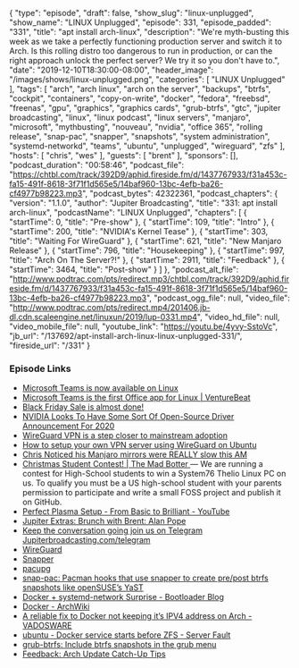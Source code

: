 {
  "type": "episode",
  "draft": false,
  "show_slug": "linux-unplugged",
  "show_name": "LINUX Unplugged",
  "episode": 331,
  "episode_padded": "331",
  "title": "apt install arch-linux",
  "description": "We're myth-busting this week as we take a perfectly functioning production server and switch it to Arch. Is this rolling distro too dangerous to run in production, or can the right approach unlock the perfect server? We try it so you don't have to.",
  "date": "2019-12-10T18:30:00-08:00",
  "header_image": "/images/shows/linux-unplugged.png",
  "categories": [
    "LINUX Unplugged"
  ],
  "tags": [
    "arch",
    "arch linux",
    "arch on the server",
    "backups",
    "btrfs",
    "cockpit",
    "containers",
    "copy-on-write",
    "docker",
    "fedora",
    "freebsd",
    "freenas",
    "gpu",
    "graphics",
    "graphics cards",
    "grub-btrfs",
    "gtc",
    "jupiter broadcasting",
    "linux",
    "linux podcast",
    "linux servers",
    "manjaro",
    "microsoft",
    "mythbusting",
    "nouveau",
    "nvidia",
    "office 365",
    "rolling release",
    "snap-pac",
    "snapper",
    "snapshots",
    "system administration",
    "systemd-networkd",
    "teams",
    "ubuntu",
    "unplugged",
    "wireguard",
    "zfs"
  ],
  "hosts": [
    "chris",
    "wes"
  ],
  "guests": [
    "brent"
  ],
  "sponsors": [],
  "podcast_duration": "00:58:46",
  "podcast_file": "https://chtbl.com/track/392D9/aphid.fireside.fm/d/1437767933/f31a453c-fa15-491f-8618-3f71f1d565e5/14baf960-13bc-4efb-ba26-cf4977b98223.mp3",
  "podcast_bytes": 42322361,
  "podcast_chapters": {
    "version": "1.1.0",
    "author": "Jupiter Broadcasting",
    "title": "331: apt install arch-linux",
    "podcastName": "LINUX Unplugged",
    "chapters": [
      {
        "startTime": 0,
        "title": "Pre-show"
      },
      {
        "startTime": 109,
        "title": "Intro"
      },
      {
        "startTime": 200,
        "title": "NVIDIA's Kernel Tease"
      },
      {
        "startTime": 303,
        "title": "Waiting For WireGuard"
      },
      {
        "startTime": 621,
        "title": "New Manjaro Release"
      },
      {
        "startTime": 796,
        "title": "Housekeeping"
      },
      {
        "startTime": 997,
        "title": "Arch On The Server?!"
      },
      {
        "startTime": 2911,
        "title": "Feedback"
      },
      {
        "startTime": 3464,
        "title": "Post-show"
      }
    ]
  },
  "podcast_alt_file": "http://www.podtrac.com/pts/redirect.mp3/chtbl.com/track/392D9/aphid.fireside.fm/d/1437767933/f31a453c-fa15-491f-8618-3f71f1d565e5/14baf960-13bc-4efb-ba26-cf4977b98223.mp3",
  "podcast_ogg_file": null,
  "video_file": "http://www.podtrac.com/pts/redirect.mp4/201406.jb-dl.cdn.scaleengine.net/linuxun/2019/lup-0331.mp4",
  "video_hd_file": null,
  "video_mobile_file": null,
  "youtube_link": "https://youtu.be/4yvy-SstoVc",
  "jb_url": "/137692/apt-install-arch-linux-linux-unplugged-331/",
  "fireside_url": "/331"
}


### Episode Links

  * [Microsoft Teams is now available on Linux](https://twitter.com/Office365_Tech/status/1204472129393221632 "Microsoft Teams is now available on Linux")
  * [Microsoft Teams is the first Office app for Linux | VentureBeat](https://venturebeat.com/2019/12/10/microsoft-teams-is-the-first-office-app-for-linux/ "Microsoft Teams is the first Office app for Linux | VentureBeat")
  * [Black Friday Sale is almost done!](https://linuxacademy.com/pricing/ "Black Friday Sale is almost done!")
  * [NVIDIA Looks To Have Some Sort Of Open-Source Driver Announcement For 2020](https://www.phoronix.com/scan.php?page=news_item&px=NVIDIA-Open-Source-GTC-20 "NVIDIA Looks To Have Some Sort Of Open-Source Driver Announcement For 2020")
  * [WireGuard VPN is a step closer to mainstream adoption](https://arstechnica.com/gadgets/2019/12/wireguard-vpn-is-a-step-closer-to-mainstream-adoption/ "WireGuard VPN is a step closer to mainstream adoption")
  * [How to setup your own VPN server using WireGuard on Ubuntu](https://securityespresso.org/tutorials/2019/03/22/vpn-server-using-wireguard-on-ubuntu/ "How to setup your own VPN server using WireGuard on Ubuntu")
  * [Chris Noticed his Manjaro mirrors were REALLY slow this AM](https://twitter.com/ManjaroLinux/status/1204416797107032067 "Chris Noticed his Manjaro mirrors were REALLY slow this AM")
  * [Christmas Student Contest! | The Mad Botter ](https://themadbotter.com/2019/12/01/christmas-student-contest/ "Christmas Student Contest! | The Mad Botter ") — We are running a contest for High-School students to win a System76 Thelio Linux PC on us. To qualify you must be a US high-school student with your parents permission to participate and write a small FOSS project and publish it on GitHub.
  * [Perfect Plasma Setup - From Basic to Brilliant - YouTube](https://www.youtube.com/watch?v=34F_038G5pU "Perfect Plasma Setup - From Basic to Brilliant - YouTube")
  * [Jupiter Extras: Brunch with Brent: Alan Pope](https://extras.show/38 "Jupiter Extras: Brunch with Brent: Alan Pope")
  * [Keep the conversation going join us on Telegram Jupiterbroadcasting.com/telegram](https://jupiterbroadcasting.com/telegram "Keep the conversation going join us on Telegram Jupiterbroadcasting.com/telegram")
  * [WireGuard](https://wiki.archlinux.org/index.php/WireGuard "WireGuard")
  * [Snapper](https://wiki.archlinux.org/index.php/Snapper "Snapper")
  * [pacupg](https://github.com/crossroads1112/bin/tree/master/pacupg "pacupg")
  * [snap-pac: Pacman hooks that use snapper to create pre/post btrfs snapshots like openSUSE’s YaST](https://github.com/wesbarnett/snap-pac "snap-pac: Pacman hooks that use snapper to create pre/post btrfs snapshots like openSUSE’s YaST")
  * [Docker + systemd-network Surprise - Bootloader Blog](https://blog.kylemanna.com/linux/docker-systemd-network-surprise/ "Docker + systemd-network Surprise - Bootloader Blog")
  * [Docker - ArchWiki](https://wiki.archlinux.org/index.php/Docker#Running_Docker_with_a_manually-defined_network_on_systemd-networkd "Docker - ArchWiki")
  * [A reliable fix to Docker not keeping it’s IPV4 address on Arch - VADOSWARE](https://vadosware.io/post/a-reliable-fix-to-docker-not-keeping-its-ipv4-address-on-arch/ "A reliable fix to Docker not keeping it’s IPV4 address on Arch - VADOSWARE")
  * [ubuntu - Docker service starts before ZFS - Server Fault](https://serverfault.com/questions/904421/docker-service-starts-before-zfs "ubuntu - Docker service starts before ZFS - Server Fault")
  * [grub-btrfs: Include btrfs snapshots in the grub menu](https://github.com/Antynea/grub-btrfs "grub-btrfs: Include btrfs snapshots in the grub menu")
  * [Feedback: Arch Update Catch-Up Tips](https://slexy.org/view/s211OIkgvR "Feedback: Arch Update Catch-Up Tips")


